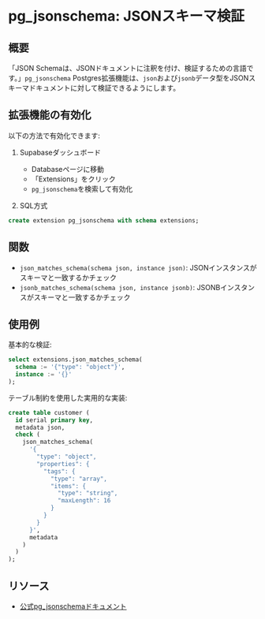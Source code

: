 # pg_jsonschema: JSONスキーマ検証

## 概要

「JSON Schemaは、JSONドキュメントに注釈を付け、検証するための言語です。」`pg_jsonschema` Postgres拡張機能は、`json`および`jsonb`データ型をJSONスキーマドキュメントに対して検証できるようにします。

## 拡張機能の有効化

以下の方法で有効化できます:

1. Supabaseダッシュボード
   - Databaseページに移動
   - 「Extensions」をクリック
   - `pg_jsonschema`を検索して有効化

2. SQL方式
```sql
create extension pg_jsonschema with schema extensions;
```

## 関数

- `json_matches_schema(schema json, instance json)`: JSONインスタンスがスキーマと一致するかチェック
- `jsonb_matches_schema(schema json, instance jsonb)`: JSONBインスタンスがスキーマと一致するかチェック

## 使用例

基本的な検証:
```sql
select extensions.json_matches_schema(
  schema := '{"type": "object"}',
  instance := '{}'
);
```

テーブル制約を使用した実用的な実装:
```sql
create table customer (
  id serial primary key,
  metadata json,
  check (
    json_matches_schema(
      '{
        "type": "object",
        "properties": {
          "tags": {
            "type": "array",
            "items": {
              "type": "string",
              "maxLength": 16
            }
          }
        }
      }',
      metadata
    )
  )
);
```

## リソース

- [公式pg_jsonschemaドキュメント](https://github.com/supabase/pg_jsonschema)

